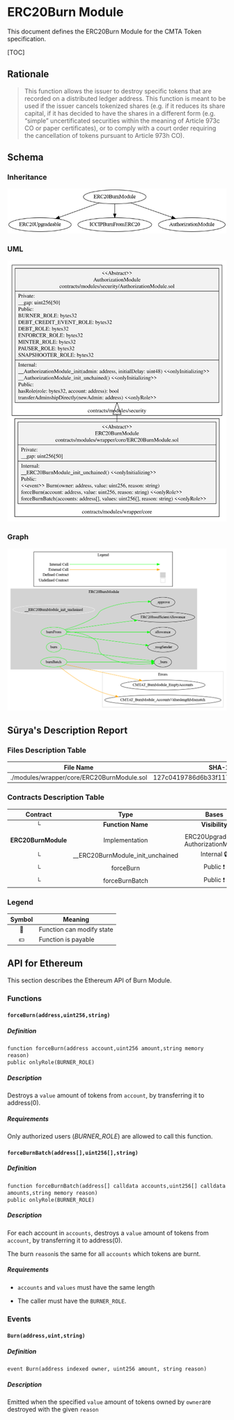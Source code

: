 # ERC20Burn Module

This document defines the ERC20Burn Module for the CMTA Token specification.

[TOC]



## Rationale

> This function allows the issuer to destroy specific tokens that are recorded on a distributed ledger address. This function is meant to be used if the issuer cancels tokenized shares (e.g. if it reduces its share capital, if it has decided to have the shares in a different form (e.g. “simple” uncertificated securities within the meaning of Article 973c CO or paper certificates), or to comply with a court order requiring the cancellation of tokens pursuant to Article 973h CO).

## Schema

### Inheritance

![surya_inheritance_BurnModule.sol](../../schema/surya_inheritance/surya_inheritance_ERC20BurnModule.sol.png)

### UML

![BurnModule](../../schema/sol2uml/ERC20BurnModule.svg)

### Graph

![surya_graph_BurnModule.sol](../../schema/surya_graph/surya_graph_ERC20BurnModule.sol.png)

## Sūrya's Description Report

### Files Description Table


| File Name                                  | SHA-1 Hash                               |
| ------------------------------------------ | ---------------------------------------- |
| ./modules/wrapper/core/ERC20BurnModule.sol | 127c0419786d6b33f117b4f8dda6e15ef9a04e1e |


### Contracts Description Table


|      Contract       |               Type               |                 Bases                 |                |                  |
| :-----------------: | :------------------------------: | :-----------------------------------: | :------------: | :--------------: |
|          └          |        **Function Name**         |            **Visibility**             | **Mutability** |  **Modifiers**   |
|                     |                                  |                                       |                |                  |
| **ERC20BurnModule** |          Implementation          | ERC20Upgradeable, AuthorizationModule |                |                  |
|          └          | __ERC20BurnModule_init_unchained |              Internal 🔒               |       🛑        | onlyInitializing |
|          └          |            forceBurn             |               Public ❗️                |       🛑        |     onlyRole     |
|          └          |          forceBurnBatch          |               Public ❗️                |       🛑        |     onlyRole     |


### Legend

| Symbol | Meaning                   |
| :----: | ------------------------- |
|   🛑    | Function can modify state |
|   💵    | Function is payable       |

## API for Ethereum

This section describes the Ethereum API of Burn Module.

### Functions

#### `forceBurn(address,uint256,string)`

##### Definition

```solidity
function forceBurn(address account,uint256 amount,string memory reason) 
public onlyRole(BURNER_ROLE)
```

##### Description

Destroys a `value` amount of tokens from `account`, by transferring it to address(0).

##### Requirements

Only authorized users (*BURNER_ROLE*) are allowed to call this function.

#### `forceBurnBatch(address[],uint256[],string)  `

##### Definition

```solidity
function forceBurnBatch(address[] calldata accounts,uint256[] calldata amounts,string memory reason) 
public onlyRole(BURNER_ROLE)
```

##### Description

For each account in `accounts`, destroys a `value` amount of tokens from `account`, by transferring it to address(0).

The burn `reason`is the same for all `accounts` which tokens are burnt.

##### Requirements

- `accounts` and `values` must have the same length

- The caller must have the `BURNER_ROLE`.

### Events

#### `Burn(address,uint,string)`

##### Definition

```solidity
event Burn(address indexed owner, uint256 amount, string reason)
```

##### Description

Emitted when the specified `value` amount of tokens owned by `owner`are destroyed with the given `reason`

​    
